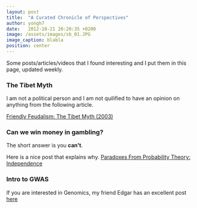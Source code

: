 ```yaml
---
layout: post
title:  "A Curated Chronicle of Perspectives"
author: yongh7
date:   2012-10-21 20:20:35 +0200
image: /assets/images/sb_01.JPG
image_caption: blabla
position: center
---
```


Some posts/articles/videos that I found interesting and I put them in this page, updated weekly.


### The Tibet Myth 

I am not a political person and I am not quilified to have an opinion on anything from the following article.

[Friendly Feudalism: The Tibet Myth (2003)](https://redsails.org/friendly-feudalism/)

### Can we win money in gambling? 

The short answer is you **can't**. 

Here is a nice post that explains why. [Paradoxes From Probability Theory: Independence](https://sites.pitt.edu/~jdnorton/teaching/paradox/chapters/probability_from_independence/probability_from_independence.html)

### Intro to GWAS

If you are interested in Genomics, my friend Edgar has an excellent post [here](https://emarro.github.io/posts/ml-in-bio/)


